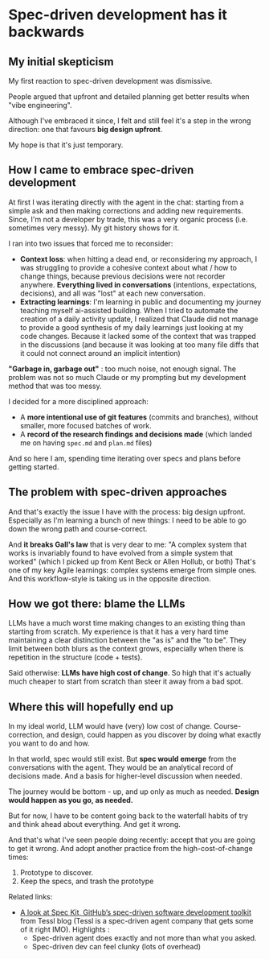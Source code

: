 # Spec-driven development has it backwards

## My initial skepticism

My first reaction to spec-driven development was dismissive. 

People argued that upfront and detailed planning get better results when "vibe engineering".

Although I've embraced it since, I felt and still feel it's a step in the wrong direction: one that favours **big design upfront**.

My hope is that it's just temporary.

## How I came to embrace spec-driven development

At first I was iterating directly with the agent in the chat: starting from a simple ask and then making corrections and adding new requirements.
Since, I'm not a developer by trade, this was a very organic process (i.e. sometimes very messy). My git history shows for it. 

I ran into two issues that forced me to reconsider:
- **Context loss**: when hitting a dead end, or reconsidering my approach, I was struggling to provide a cohesive context about what / how to change things, because previous decisions were not recorder anywhere. **Everything lived in conversations** (intentions, expectations, decisions), and all was "lost" at each new conversation.
- **Extracting learnings**: I'm learning in public and documenting my journey teaching myself ai-assisted building. When I tried to automate the creation of a daily activity update, I realized that Claude did not manage to provide a good synthesis of my daily learnings just looking at my code changes. Because it lacked some of the context that was trapped in the discussions (and because it was looking at too many file diffs that it could not connect around an implicit intention)

**"Garbage in, garbage out"** : too much noise, not enough signal. 
The problem was not so much Claude or my prompting but my development method that was too messy. 

I decided for a more disciplined approach: 
- A **more intentional use of git features** (commits and branches), without smaller, more focused batches of work.
- A **record of the research findings and decisions made** (which landed me on having `spec.md` and `plan.md` files)

And so here I am, spending time iterating over specs and plans before getting started.

## The problem with spec-driven approaches

And that's exactly the issue I have with the process: big design upfront.
Especially as I'm learning a bunch of new things: I need to be able to go down the wrong path and course-correct.

And **it breaks Gall's law** that is very dear to me: "A complex system that works is invariably found to have evolved from a simple system that worked" (which I picked up from Kent Beck or Allen Hollub, or both)
That's one of my key Agile learnings: complex systems emerge from simple ones.
And this workflow-style is taking us in the opposite direction.

## How we got there: blame the LLMs

LLMs have a much worst time making changes to an existing thing than starting from scratch. 
My experience is that it has a very hard time maintaining a clear distinction between the "as is" and the "to be". 
They limit between both blurs as the context grows, especially when there is repetition in the structure (code + tests).

Said otherwise: **LLMs have high cost of change**. 
So high that it's actually much cheaper to start from scratch than steer it away from a bad spot.

## Where this will hopefully end up

In my ideal world, LLM would have (very) low cost of change. 
Course-correction, and design, could happen as you discover by doing what exactly you want to do and how.

In that world, spec would still exist. 
But **spec would emerge** from the conversations with the agent. 
They would be an analytical record of decisions made. 
And a basis for higher-level discussion when needed. 

The journey would be bottom - up,  and up only as much as needed.
**Design would happen as you go, as needed.**

But for now, I have to be content going back to the waterfall habits of try and think ahead about everything.
And get it wrong.

And that's what I've seen people doing recently: accept that you are going to get it wrong. 
And adopt another practice from the high-cost-of-change times: 
1. Prototype to discover. 
2. Keep the specs, and trash the prototype


Related links:
- [A look at Spec Kit, GitHub’s spec-driven software development toolkit](https://ainativedev.io/news/a-look-at-spec-kit-githubs-spec-driven-software-development-toolkit) from Tessl blog (Tessl is a spec-driven agent company that gets some of it right IMO). Highlights : 
  - Spec-driven agent does exactly and not more than what you asked.
  - Spec-driven dev can feel clunky (lots of overhead)